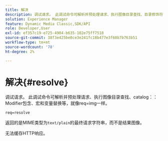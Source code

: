 ```yaml
---
title: 解决
description: 调试请求。 此调试命令可解析并预处理请求、执行图像目录查找、目录修饰符包含、宏和变量替换等，就像req=img一样。
solution: Experience Manager
feature: Dynamic Media Classic,SDK/API
role: Developer,User
exl-id: ef357c19-e725-4904-b635-102e75ff7518
source-git-commit: 38f3e425be0ce3e241fc18b477e3f68b7b763b51
workflow-type: tm+mt
source-wordcount: '78'
ht-degree: 2%

---
```


# 解决{#resolve}

调试请求。 此调试命令可解析并预处理请求、执行图像目录查找、catalog：：Modifier包含、宏和变量替换等，就像req=img一样。

`req=resolve`

返回的是MIME类型为`text/plain`的最终请求字符串，而不是结果图像。

无法缓存HTTP响应。
